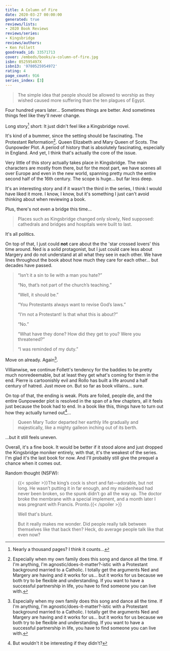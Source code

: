 ```yaml
---
title: A Column of Fire
date: 2020-03-27 00:00:00
generated: true
reviews/lists:
- 2020 Book Reviews
reviews/series:
- Kingsbridge
reviews/authors:
- Ken Follett
goodreads_id: 33571713
cover: /embeds/books/a-column-of-fire.jpg
isbn: 052595497X
isbn13: '9780525954972'
rating: 4
page_count: 916
series_index: [3]
---
```

> The simple idea that people should be allowed to worship as they wished caused more suffering than the ten plagues of Egypt.

Four hundred years later... Sometimes things are better. And sometimes things feel like they'll never change.  

<!--more-->

Long story[^heh] short: It just didn't feel like a Kingsbridge novel.  

It's kind of a bummer, since the setting should be fascinating. The Protestant Reformation[^family]. Queen Elizabeth and Mary Queen of Scots. The Gunpowder Plot. A period of history that is absolutely fascinating, especially in England. And yet, I think that's actually the core of the issue.  

Very little of this story actually takes place in Kingsbridge. The main characters are mostly from there, but for the most part, we have scenes all over Europe and even in the new world, spanning pretty much the entire second half of the 16th century. The scope is huge... but far less deep.  

It's an interesting story and if it wasn't the third in the series, I think I would have liked it more. I know, I know, but it's something I just can't avoid thinking about when reviewing a book.  

Plus, there's not even a bridge this time...  

> Places such as Kingsbridge changed only slowly, Ned supposed: cathedrals and bridges and hospitals were built to last.

It's all politics.  

On top of that, I just could **not** care about the the 'star crossed lovers' this time around. Ned is a solid protagonist, but I just could care less about Margery and do not understand at all what they see in each other. We have lines throughout the book about how much they care for each other... but decades have passed.  

>  “Isn’t it a sin to lie with a man you hate?”  
>
>  “No, that’s not part of the church’s teaching.”  
>
>  “Well, it should be.”  
>
>  “You Protestants always want to revise God’s laws.”  
>
>  “I’m not a Protestant! Is that what this is about?”  
>
>  “No.”  
>
>  “What have they done? How did they get to you? Were you threatened?”  
>
>  “I was reminded of my duty.”  

Move on already. Again[^family].  

Villianwise, we continue Follett's tendency for the baddies to be pretty much nonredeemable, but at least they get what's coming for them in the end. Pierre is cartoonishly evil and Rollo has built a life around a half century of hatred. Just move on. But so far as book villains... sure.  

On top of that, the ending is weak. Plots are foiled, people die, and the entire Gunpoweder plot is resolved in the span of a few chapters, all it feels just because the book had to end. In a book like this, things have to turn out how they actually turned out[^althistory]...  

> Queen Mary Tudor departed her earthly life gradually and majestically, like a mighty galleon inching out of its berth.

...but it still feels uneven.  

Overall, it's a fine book. It would be better if it stood alone and just dropped the Kingsbridge moniker entirely, with that, it's the weakest of the series. I'm glad it's the last book for now. And I'll probably still give the prequel a chance when it comes out.  

Random thought (NSFW):  

>  {{< spoiler >}}The king’s cock is short and fat—adorable, but not long. He wasn’t putting it in far enough, and my maidenhead had never been broken, so the spunk didn’t go all the way up. The doctor broke the membrane with a special implement, and a month later I was pregnant with Francis. Pronto.{{< /spoiler >}}  
>
>  Well that's blunt.  
>
>  But it really makes me wonder. Did people really talk between themselves like that back then? Heck, do average people talk like that even now?  

[^heh]: Nearly a thousand pages? I think it counts...  

[^family]: Especially when my own family does this song and dance all the time. If I'm anything, I'm agnostic/does-it-matter?-istic with a Protestant background married to a Catholic. I totally get the arguments Ned and Margery are having and it works for us... but it works for us because we both try to be flexible and understanding. If you want to have a successful partnership in life, you have to find someone you can live with.  

[^althistory]: But wouldn't it be interesting if they didn't?